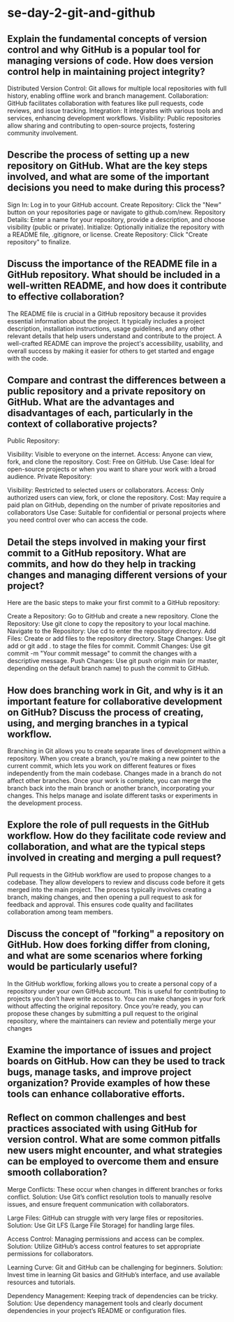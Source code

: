# se-day-2-git-and-github
## Explain the fundamental concepts of version control and why GitHub is a popular tool for managing versions of code. How does version control help in maintaining project integrity?
Distributed Version Control: Git allows for multiple local repositories with full history, enabling offline work and branch management.
Collaboration: GitHub facilitates collaboration with features like pull requests, code reviews, and issue tracking.
Integration: It integrates with various tools and services, enhancing development workflows.
Visibility: Public repositories allow sharing and contributing to open-source projects, fostering community involvement.
## Describe the process of setting up a new repository on GitHub. What are the key steps involved, and what are some of the important decisions you need to make during this process?
Sign In: Log in to your GitHub account.
Create Repository: Click the "New" button on your repositories page or navigate to github.com/new.
Repository Details: Enter a name for your repository, provide a description, and choose visibility (public or private).
Initialize: Optionally initialize the repository with a README file, .gitignore, or license.
Create Repository: Click "Create repository" to finalize.
## Discuss the importance of the README file in a GitHub repository. What should be included in a well-written README, and how does it contribute to effective collaboration?
The README file is crucial in a GitHub repository because it provides essential information about the project. It typically includes a project description, installation instructions, usage guidelines, and any other relevant details that help users understand and contribute to the project. A well-crafted README can improve the project's accessibility, usability, and overall success by making it easier for others to get started and engage with the code.







## Compare and contrast the differences between a public repository and a private repository on GitHub. What are the advantages and disadvantages of each, particularly in the context of collaborative projects?
Public Repository:

Visibility: Visible to everyone on the internet.
Access: Anyone can view, fork, and clone the repository.
Cost: Free on GitHub.
Use Case: Ideal for open-source projects or when you want to share your work with a broad audience.
Private Repository:

Visibility: Restricted to selected users or collaborators.
Access: Only authorized users can view, fork, or clone the repository.
Cost: May require a paid plan on GitHub, depending on the number of private repositories and collaborators
Use Case: Suitable for confidential or personal projects where you need control over who can access the code.
## Detail the steps involved in making your first commit to a GitHub repository. What are commits, and how do they help in tracking changes and managing different versions of your project?
Here are the basic steps to make your first commit to a GitHub repository:

Create a Repository: Go to GitHub and create a new repository.
Clone the Repository: Use git clone <repository-URL> to copy the repository to your local machine.
Navigate to the Repository: Use cd <repository-name> to enter the repository directory.
Add Files: Create or add files to the repository directory.
Stage Changes: Use git add <file-name> or git add . to stage the files for commit.
Commit Changes: Use git commit -m "Your commit message" to commit the changes with a descriptive message.
Push Changes: Use git push origin main (or master, depending on the default branch name) to push the commit to GitHub.

## How does branching work in Git, and why is it an important feature for collaborative development on GitHub? Discuss the process of creating, using, and merging branches in a typical workflow.
Branching in Git allows you to create separate lines of development within a repository. When you create a branch, you're making a new pointer to the current commit, which lets you work on different features or fixes independently from the main codebase. Changes made in a branch do not affect other branches. Once your work is complete, you can merge the branch back into the main branch or another branch, incorporating your changes. This helps manage and isolate different tasks or experiments in the development process.

## Explore the role of pull requests in the GitHub workflow. How do they facilitate code review and collaboration, and what are the typical steps involved in creating and merging a pull request?
Pull requests in the GitHub workflow are used to propose changes to a codebase. They allow developers to review and discuss code before it gets merged into the main project. The process typically involves creating a branch, making changes, and then opening a pull request to ask for feedback and approval. This ensures code quality and facilitates collaboration among team members.
## Discuss the concept of "forking" a repository on GitHub. How does forking differ from cloning, and what are some scenarios where forking would be particularly useful?
In the GitHub workflow, forking allows you to create a personal copy of a repository under your own GitHub account. This is useful for contributing to projects you don’t have write access to. You can make changes in your fork without affecting the original repository. Once you’re ready, you can propose these changes by submitting a pull request to the original repository, where the maintainers can review and potentially merge your changes
## Examine the importance of issues and project boards on GitHub. How can they be used to track bugs, manage tasks, and improve project organization? Provide examples of how these tools can enhance collaborative efforts.

## Reflect on common challenges and best practices associated with using GitHub for version control. What are some common pitfalls new users might encounter, and what strategies can be employed to overcome them and ensure smooth collaboration?
Merge Conflicts: These occur when changes in different branches or forks conflict. Solution: Use Git’s conflict resolution tools to manually resolve issues, and ensure frequent communication with collaborators.

Large Files: GitHub can struggle with very large files or repositories. Solution: Use Git LFS (Large File Storage) for handling large files.

Access Control: Managing permissions and access can be complex. Solution: Utilize GitHub’s access control features to set appropriate permissions for collaborators.

Learning Curve: Git and GitHub can be challenging for beginners. Solution: Invest time in learning Git basics and GitHub’s interface, and use available resources and tutorials.

Dependency Management: Keeping track of dependencies can be tricky. Solution: Use dependency management tools and clearly document dependencies in your project’s README or configuration files.
